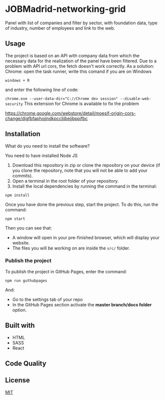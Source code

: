 # JOBMadrid-networking-grid

Panel with list of companies and filter by sector, with foundation data, type of industry, number of employees and link to the web.

## Usage

The project is based on an API with company data from which the necessary data for the realization of the panel have been filtered.
Due to a problem with API url cors, the fetch doesn't work correctly. As a solution:
Chrome: open the task runner, write this comand if you are on Windows

```
windows + R
```

and enter the following line of code:

``
chrome.exe --user-data-dir="C://Chrome dev session" --disable-web-security
``
This extension for Chrome is available to fix the problem

https://chrome.google.com/webstore/detail/moesif-origin-cors-change/digfbfaphojjndkpccljibejjbppifbc

## Installation

What do you need to install the software?

You need to have installed Node JS

1. Download this repository in zip or clone the repository on your device (if you clone the repository, note that you will not be able to add your commits).
2. Open a terminal in the root folder of your repository.
3. Install the local dependencies by running the command in the terminal:

```
npm install
```
Once you have done the previous step, start the project. To do this, run the command:

```
npm start
```

Then you can see that:

- A window will open in your pre-finished browser, which will display your website.
- The files you will be working on are inside the `src/` folder.

### Publish the project

To publish the project in GitHub Pages, enter the command:


```
npm run guthubpages
```

And:

- Go to the settings tab of your repo
- In the GitHub Pages section activate the **master branch/docs folder** option.

## Built with

- HTML
- SASS
- React

## Code Quality

## License 

[MIT](https://opensource.org/licenses/MIT)
